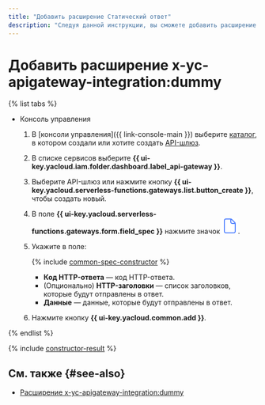 ```yaml
---
title: "Добавить расширение Статический ответ"
description: "Следуя данной инструкции, вы сможете добавить расширение Статический ответ с помощью конструктора спецификации."
---
```


# Добавить расширение x-yc-apigateway-integration:dummy

{% list tabs %}

- Консоль управления

    1. В [консоли управления]({{ link-console-main }}) выберите [каталог](../../../resource-manager/concepts/resources-hierarchy.md#folder), в котором создали или хотите создать [API-шлюз](../../concepts/index.md).
    1. В списке сервисов выберите **{{ ui-key.yacloud.iam.folder.dashboard.label_api-gateway }}**.
    1. Выберите API-шлюз или нажмите кнопку **{{ ui-key.yacloud.serverless-functions.gateways.list.button_create }}**, чтобы создать новый.
    1. В поле **{{ ui-key.yacloud.serverless-functions.gateways.form.field_spec }}** нажмите значок ![image](../../../_assets/api-gateway/spec-constructor/dummy.svg).
    1. Укажите в поле:

        {% include [common-spec-constructor](../../../_includes/api-gateway/common-spec-constructor.md) %}

        * **Код HTTP-ответа** — код HTTP-ответа.
        * (Опционально) **HTTP-заголовки** — cписок заголовков, которые будут отправлены в ответ.
        * **Данные** — данные, которые будут отправлены в ответ.
    1. Нажмите кнопку **{{ ui-key.yacloud.common.add }}**.

{% endlist %}

{% include [constructor-result](../../../_includes/api-gateway/constructor-result.md) %}

## См. также {#see-also}

* [Расширение x-yc-apigateway-integration:dummy](../../concepts/extensions/dummy.md)
